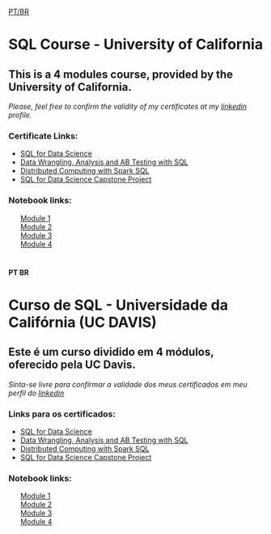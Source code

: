 [PT/BR](#pt-br)

# SQL Course - University of California
## This is a 4 modules course, provided by the University of California.

 *Please, feel free to confirm the validity of my certificates at my [linkedin](https://www.linkedin.com/in/marcio-mendon%C3%A7a-8790b523b/) profile.*
### Certificate Links:
<ul>
    <li>
        <a href="https://drive.google.com/file/d/1ZRic9jHYCpTJml45M7j2KZ-JwcpzPyY1/view?usp=sharing" target="_blank">SQL for Data Science</a>
    </li>
    <li>
        <a href="https://drive.google.com/file/d/1yiZ-3_iaFZ5XEPhbQoy0frOu8zBPLs6n/view?usp=sharing" target="_blank">Data Wrangling, Analysis and AB Testing with SQL</a>
    </li>
    <li>
        <a href="https://drive.google.com/file/d/1gxqmwSbdF24mg7IA2UW9Q3K3sIqdns04/view?usp=sharing" target="_blank">Distributed Computing with Spark SQL</a>
    </li>
    <li>
        <a href="#" target="_blank">SQL for Data Science Capstone Project</a>
    </li>
</ul>

### Notebook links:
<ul style="list-style: none">
    <li>
        <a href="https://databricks-prod-cloudfront.cloud.databricks.com/public/4027ec902e239c93eaaa8714f173bcfc/1269166971628949/2932004417391095/1231622769528675/latest.html" target="_blank">Module 1</a>
    </li>
    <li>
        <a href="https://databricks-prod-cloudfront.cloud.databricks.com/public/4027ec902e239c93eaaa8714f173bcfc/1269166971628949/2932004417391334/1231622769528675/latest.html" target="_blank">Module 2</a>
    </li>
    <li>
        <a href="https://databricks-prod-cloudfront.cloud.databricks.com/public/4027ec902e239c93eaaa8714f173bcfc/1269166971628949/2932004417391334/1231622769528675/latest.html" target="_blank">Module 3</a>
    </li>
    <li>
        <a href="https://databricks-prod-cloudfront.cloud.databricks.com/public/4027ec902e239c93eaaa8714f173bcfc/1269166971628949/2932004417390927/1231622769528675/latest.html" target="_blank">Module 4</a>
    </li>
</ul>

#
#### PT BR

# Curso de SQL - Universidade da Califórnia (UC DAVIS)
## Este é um curso dividido em 4 módulos, oferecido pela UC Davis.

*Sinta-se livre para confirmar a validade dos meus certificados em meu perfil do [linkedin](https://www.linkedin.com/in/marcio-mendon%C3%A7a-8790b523b/)*
### Links para os certificados:
<ul>
    <li>
        <a href="https://drive.google.com/file/d/1ZRic9jHYCpTJml45M7j2KZ-JwcpzPyY1/view?usp=sharing" target="_blank">SQL for Data Science</a>
    </li>
    <li>
        <a href="https://drive.google.com/file/d/1yiZ-3_iaFZ5XEPhbQoy0frOu8zBPLs6n/view?usp=sharing" target="_blank">Data Wrangling, Analysis and AB Testing with SQL</a>
    </li>
    <li>
        <a href="https://drive.google.com/file/d/1gxqmwSbdF24mg7IA2UW9Q3K3sIqdns04/view?usp=sharing" target="_blank">Distributed Computing with Spark SQL</a>
    </li>
    <li>
        <a href="#" target="_blank">SQL for Data Science Capstone Project</a>
    </li>
</ul>

### Notebook links:
<ul style="list-style: none">
    <li>
        <a href="https://databricks-prod-cloudfront.cloud.databricks.com/public/4027ec902e239c93eaaa8714f173bcfc/1269166971628949/2932004417391095/1231622769528675/latest.html" target="_blank">Module 1</a>
    </li>
    <li>
        <a href="https://databricks-prod-cloudfront.cloud.databricks.com/public/4027ec902e239c93eaaa8714f173bcfc/1269166971628949/2932004417391334/1231622769528675/latest.html" target="_blank">Module 2</a>
    </li>
    <li>
        <a href="https://databricks-prod-cloudfront.cloud.databricks.com/public/4027ec902e239c93eaaa8714f173bcfc/1269166971628949/2932004417391334/1231622769528675/latest.html" target="_blank">Module 3</a>
    </li>
    <li>
        <a href="https://databricks-prod-cloudfront.cloud.databricks.com/public/4027ec902e239c93eaaa8714f173bcfc/1269166971628949/2932004417390927/1231622769528675/latest.html" target="_blank">Module 4</a>
    </li>
</ul>
